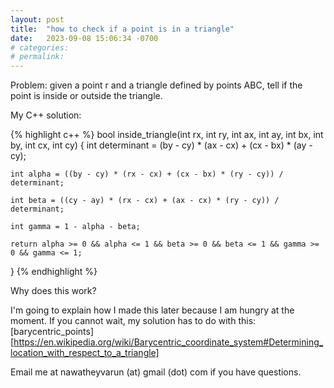 ```yaml
---
layout: post
title:  "how to check if a point is in a triangle"
date:   2023-09-08 15:06:34 -0700
# categories:
# permalink:
---
```


Problem: given a point r and a triangle defined by points ABC, tell if the point is inside or outside the triangle.

My C++ solution:

{% highlight c++ %}
bool inside_triangle(int rx, int ry, int ax, int ay, int bx, int by, int cx, int cy) {
	int determinant = (by - cy) * (ax - cx) + (cx - bx) * (ay - cy);

	int alpha = ((by - cy) * (rx - cx) + (cx - bx) * (ry - cy)) / determinant;

	int beta = ((cy - ay) * (rx - cx) + (ax - cx) * (ry - cy)) / determinant;

	int gamma = 1 - alpha - beta;

	return alpha >= 0 && alpha <= 1 && beta >= 0 && beta <= 1 && gamma >= 0 && gamma <= 1;
}
{% endhighlight %}

Why does this work?

I'm going to explain how I made this later because I am hungry at the moment. If you
cannot wait, my solution has to do with this: [barycentric_points][https://en.wikipedia.org/wiki/Barycentric_coordinate_system#Determining_location_with_respect_to_a_triangle]


Email me at nawatheyvarun (at) gmail (dot) com if you have questions.
